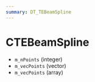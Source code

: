 ```yaml
---
summary: DT_TEBeamSpline
---
```


# CTEBeamSpline


* `m_nPoints` (integer)
* `m_vecPoints` (vector)
* `m_vecPoints` (array)

